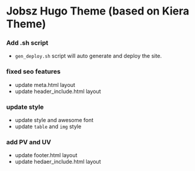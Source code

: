 # Jobsz Hugo Theme (based on Kiera Theme)

### Add .sh script

- `gen_deploy.sh` script will auto generate and deploy the site.

### fixed seo features

- update meta.html layout
- update header_include.html layout

### update style

- update style and awesome font
- update `table` and `img` style

### add PV and UV

- update footer.html layout
- update hedaer_include.html layout
